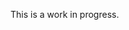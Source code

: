 This is a work in progress.

<!-- ## About DexStore

Para resolver o desafio, utilizei o framework Laravel para o back-end.

- Para o versionamento da base de dados MySql, utilizei os [migrations](https://laravel.com/docs/migrations) do Laravel.
- Para os models da base de dados (no caso, referente a loja), o [eloquent ORM](https://laravel.com/docs/eloquent) ajudou.
- Procurei utilizar o mais próximo do MVC possível, dentro das características do framework.

## Front-end

Utilizei um layout simples do bootstrap, aproveitando a capacidade dos blades do Laravel. -->